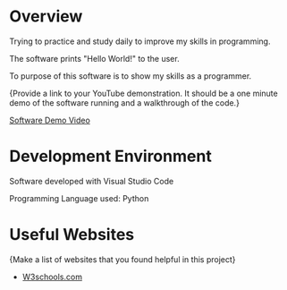 # Overview

Trying to practice and study daily to improve my skills in programming.

The software prints "Hello World!" to the user.

To purpose of this software is to show my skills as a programmer.

{Provide a link to your YouTube demonstration.  It should be a one minute demo of the software running and a walkthrough of the code.}

[Software Demo Video](http://youtube.link.goes.here)

# Development Environment

Software developed with Visual Studio Code

Programming Language used: Python

# Useful Websites

{Make a list of websites that you found helpful in this project}
* [W3schools.com](https://www.w3schools.com/)
